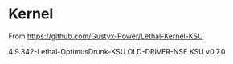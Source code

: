 # Kernel

From https://github.com/Gustyx-Power/Lethal-Kernel-KSU

4.9.342-Lethal-OptimusDrunk-KSU
OLD-DRIVER-NSE
KSU v0.7.0
